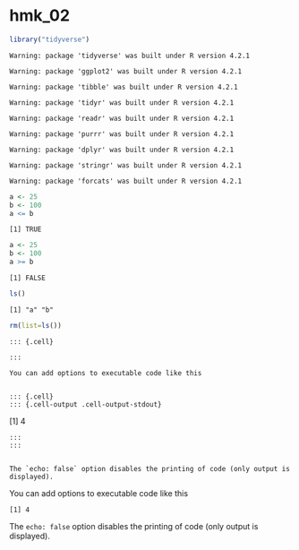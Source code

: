 hmk_02
================

``` r
library("tidyverse")
```

    Warning: package 'tidyverse' was built under R version 4.2.1

    Warning: package 'ggplot2' was built under R version 4.2.1

    Warning: package 'tibble' was built under R version 4.2.1

    Warning: package 'tidyr' was built under R version 4.2.1

    Warning: package 'readr' was built under R version 4.2.1

    Warning: package 'purrr' was built under R version 4.2.1

    Warning: package 'dplyr' was built under R version 4.2.1

    Warning: package 'stringr' was built under R version 4.2.1

    Warning: package 'forcats' was built under R version 4.2.1

``` r
a <- 25
b <- 100
a <= b
```

    [1] TRUE

``` r
a <- 25
b <- 100
a >= b
```

    [1] FALSE

``` r
ls()
```

    [1] "a" "b"

``` r
rm(list=ls())
```

    ::: {.cell}

    :::

    You can add options to executable code like this


    ::: {.cell}
    ::: {.cell-output .cell-output-stdout}

\[1\] 4

    :::
    :::


    The `echo: false` option disables the printing of code (only output is displayed).

You can add options to executable code like this

    [1] 4

The `echo: false` option disables the printing of code (only output is
displayed).
